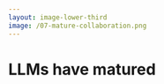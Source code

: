 ```yaml
---
layout: image-lower-third
image: /07-mature-collaboration.png
---
```


# LLMs have matured

<!--

**Speaker Notes:**
Main message: LLMs have reached sufficient maturity for independent operation with context-based collaboration

- Maturity achieved
    - Training built huge knowledge
    - Can process huge contexts
- Collaboration opportunity

*Transition: To understand why this shift matters, let's look at how our approaches have evolved.*

...

**Reader Notes:**

In the beginning I spoke about my daughter and the approach to building Lego.

Here's what I don't tell my daughter about this programming-as-parenting parallel - she's not quite ready for yielding predictable results without specific instructions yet.

But LLMs? They've reached that level of maturity. Just like mature children can handle tasks independently when given the right context and boundaries, these models are now ready for sophisticated context handling rather than detailed step-by-step instructions. The opportunity is enormous - we can move from micromanaging every step to providing the right context and letting them work intelligently within those boundaries.

-->
